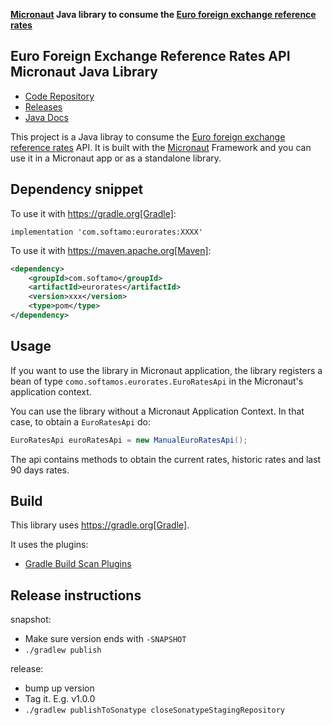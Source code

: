 **[Micronaut](https://micronaut.io) Java library to consume the [Euro foreign exchange reference rates](https://www.ecb.europa.eu/stats/policy_and_exchange_rates/euro_reference_exchange_rates/html/index.en.html)**

## Euro Foreign Exchange Reference Rates API Micronaut Java Library

- [Code Repository](https://github.com/sdelamo/eurorates)
- [Releases](https://github.com/sdelamo/eurorates/releases)
- [Java Docs](https://sdelamo.github.io/eurorates/javadoc/index.html)

This project is a Java libray to consume the [Euro foreign exchange reference rates](https://www.ecb.europa.eu/stats/policy_and_exchange_rates/euro_reference_exchange_rates/html/index.en.html) API. It is built with the [Micronaut](https://micronaut.io) Framework and you can use it in a Micronaut app or as a standalone library.

## Dependency snippet

To use it with https://gradle.org[Gradle]:

`implementation 'com.softamo:eurorates:XXXX'`

To use it with https://maven.apache.org[Maven]:

```xml
<dependency>
    <groupId>com.softamo</groupId>
    <artifactId>eurorates</artifactId>
    <version>xxx</version>
    <type>pom</type>
</dependency>
```

## Usage

If you want to use the library in Micronaut application, the library registers a bean of type `como.softamos.eurorates.EuroRatesApi` in the Micronaut's application context.

You can use the library without a Micronaut Application Context. In that case, to obtain a `EuroRatesApi` do:

```java
EuroRatesApi euroRatesApi = new ManualEuroRatesApi();
```

The api contains methods to obtain the current rates, historic rates and last 90 days rates.

## Build

This library uses https://gradle.org[Gradle].

It uses the plugins:

- [Gradle Build Scan Plugins](https://plugins.gradle.org/plugin/com.gradle.build-scan)
  
## Release instructions

snapshot:

- Make sure version ends with `-SNAPSHOT`
- `./gradlew publish`

release:

- bump up version
- Tag it. E.g. v1.0.0
- `./gradlew publishToSonatype closeSonatypeStagingRepository`

